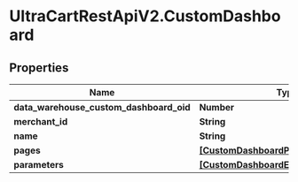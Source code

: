 # UltraCartRestApiV2.CustomDashboard

## Properties
Name | Type | Description | Notes
------------ | ------------- | ------------- | -------------
**data_warehouse_custom_dashboard_oid** | **Number** |  | [optional] 
**merchant_id** | **String** |  | [optional] 
**name** | **String** |  | [optional] 
**pages** | [**[CustomDashboardPage]**](CustomDashboardPage.md) |  | [optional] 
**parameters** | [**[CustomDashboardExecutionParameter]**](CustomDashboardExecutionParameter.md) |  | [optional] 


